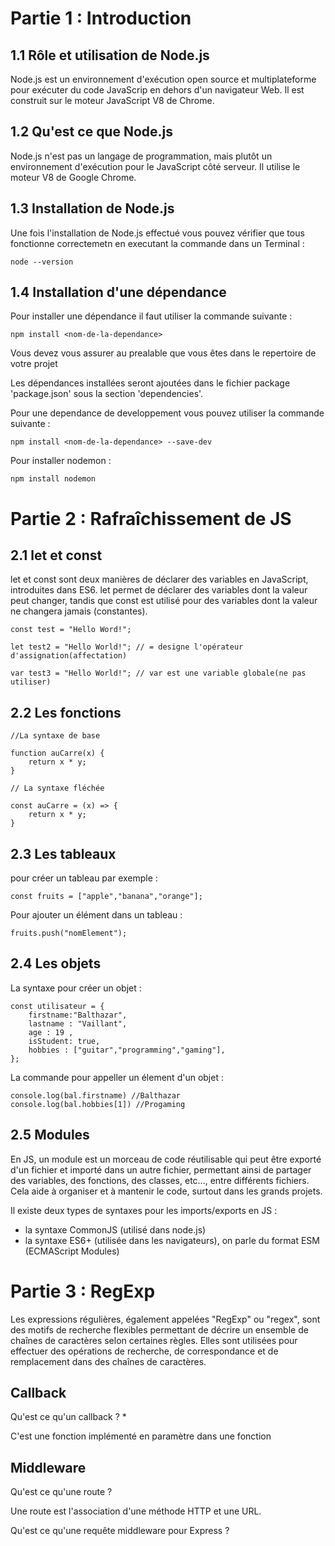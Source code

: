 
# Partie 1 : Introduction

## 1.1 Rôle et utilisation de Node.js


Node.js est un environnement d'exécution open source et multiplateforme pour exécuter du code JavaScrip en dehors d'un navigateur Web. Il est construit sur le moteur JavaScript V8 de Chrome. 

## 1.2 Qu'est ce que Node.js

Node.js n'est pas un langage de programmation, mais plutôt un environnement d'exécution pour le JavaScript côté serveur. Il utilise le moteur V8 de Google Chrome.

## 1.3 Installation de Node.js
Une fois l'installation de Node.js effectué vous pouvez vérifier que tous fonctionne correctemetn en executant la commande dans un Terminal : 
```
node --version
```
## 1.4 Installation d'une dépendance

Pour installer une dépendance il faut utiliser la commande suivante : 

```
npm install <nom-de-la-dependance>
```
Vous devez vous assurer au prealable que vous êtes dans le repertoire de votre projet

Les dépendances installées seront ajoutées dans le fichier package 'package.json' sous la section 'dependencies'.

Pour une dependance de developpement vous pouvez utiliser la commande suivante : 
```
npm install <nom-de-la-dependance> --save-dev
```
Pour installer nodemon : 
```
npm install nodemon
```
# Partie 2 : Rafraîchissement de JS

## 2.1 let et const

let et const sont deux manières de déclarer des variables en JavaScript, introduites dans ES6. let permet de déclarer des variables dont la valeur peut changer, tandis que const est utilisé pour des variables dont la valeur ne changera jamais (constantes).

```
const test = "Hello Word!";

let test2 = "Hello World!"; // = designe l'opérateur d'assignation(affectation)

var test3 = "Hello World!"; // var est une variable globale(ne pas utiliser)

```

## 2.2 Les fonctions 

```
//La syntaxe de base 

function auCarre(x) {
    return x * y;
}

// La syntaxe fléchée 

const auCarre = (x) => {
    return x * y; 
}

```
## 2.3 Les tableaux 

pour créer un tableau par exemple :

```
const fruits = ["apple","banana","orange"];
```

Pour ajouter un élément dans un tableau : 
```
fruits.push("nomElement");
```

## 2.4 Les objets

La syntaxe pour créer un objet : 

```
const utilisateur = {
    firstname:"Balthazar",
    lastname : "Vaillant",
    age : 19 ,
    isStudent: true,
    hobbies : ["guitar","programming","gaming"],
};
```
La commande pour appeller un élement d'un objet : 

```
console.log(bal.firstname) //Balthazar
console.log(bal.hobbies[1]) //Progaming
```

## 2.5 Modules

En JS, un module est un morceau de code réutilisable qui peut être exporté d'un fichier et importé dans un autre fichier, permettant ainsi de partager des variables, des fonctions, des classes, etc..., entre différents fichiers. Cela aide à organiser et à mantenir le code, surtout dans les grands projets.

Il existe deux types de syntaxes pour les imports/exports en JS : 
- la syntaxe CommonJS (utilisé dans node.js)
- la syntaxe ES6+ (utilisée dans les navigateurs), on parle du format ESM (ECMAScript Modules)

# Partie 3 : RegExp

Les expressions régulières, également appelées "RegExp" ou "regex", sont des motifs de recherche flexibles permettant de décrire un ensemble de chaînes de caractères selon certaines règles. Elles sont utilisées pour effectuer des opérations de recherche, de correspondance et de remplacement dans des chaînes de caractères.

## Callback
Qu'est ce qu'un callback ? *

C'est une fonction implémenté en paramètre dans une fonction

## Middleware

Qu'est ce qu'une route ? 

Une route est l'association d'une méthode HTTP et une URL.

Qu'est ce qu'une requête middleware pour Express ?

 
